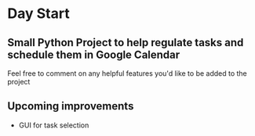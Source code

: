 # Day Start
## Small Python Project to help regulate tasks and schedule them in Google Calendar
Feel free to comment on any helpful features you'd like to be added to the project

## Upcoming improvements
* GUI for task selection
